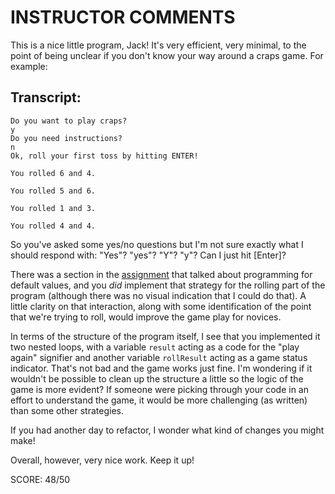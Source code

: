 INSTRUCTOR COMMENTS
===================

This is a nice little program, Jack! It's very efficient, 
very minimal, to the point of being unclear if you don't
know your way around a craps game. For example:

Transcript:
-----------

    Do you want to play craps?
    y
    Do you need instructions?
    n
    Ok, roll your first toss by hitting ENTER!

    You rolled 6 and 4.

    You rolled 5 and 6.

    You rolled 1 and 3.

    You rolled 4 and 4.

So you've asked some yes/no questions but I'm not sure
exactly what I should respond with: "Yes"? "yes"? "Y"?
"y"? Can I just hit [Enter]? 

There was a section in the [assignment](http://www.crashwhite.com/apcompsci/materials/assignments/activities-projects/project-craps.pdf) that talked
about programming for default values, and you *did* implement 
that strategy for the rolling part of the program (although 
there was no visual indication that I could do that). A little
clarity on that interaction, along with some identification of 
the point that we're trying to roll, would improve the game play
for novices.

In terms of the structure of the program itself, I see that you 
implemented it two nested loops, with a variable `result` acting
as a code for the "play again" signifier and another variable
`rollResult` acting as a game status indicator. That's not bad 
and the game works just fine. I'm wondering if it wouldn't be
possible to clean up the structure a little so the logic of 
the game is more evident? If someone were picking through your
code in an effort to understand the game, it would be more
challenging (as written) than some other strategies.

If you had another day to refactor, I wonder what kind of changes
you might make!

Overall, however, very nice work. Keep it up!

SCORE: 48/50

